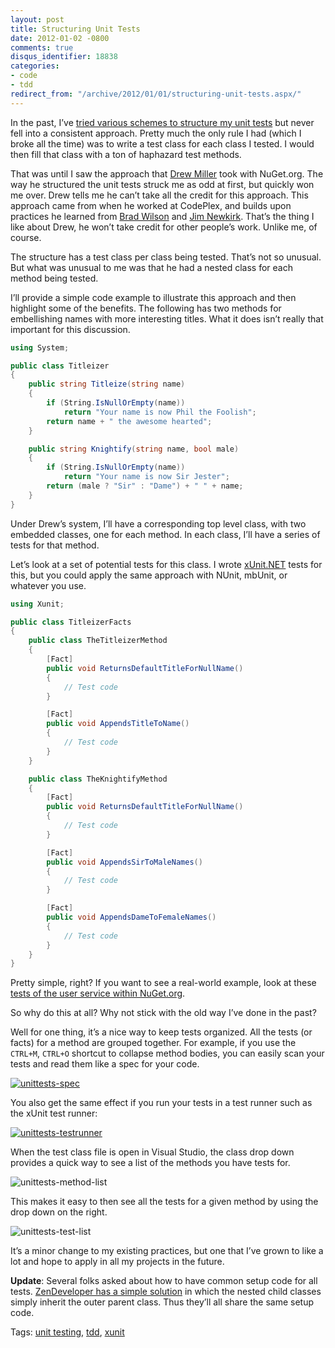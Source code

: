 ```yaml
---
layout: post
title: Structuring Unit Tests
date: 2012-01-02 -0800
comments: true
disqus_identifier: 18838
categories:
- code
- tdd
redirect_from: "/archive/2012/01/01/structuring-unit-tests.aspx/"
---
```


In the past, I’ve [tried various schemes to structure my unit
tests](http://haacked.com/archive/2006/10/10/Structuring_Unit_Test_Code.aspx "Structuring Unit Test Code")
but never fell into a consistent approach. Pretty much the only rule I
had (which I broke all the time) was to write a test class for each
class I tested. I would then fill that class with a ton of haphazard
test methods.

That was until I saw the approach that [Drew
Miller](http://half-ogre.com/ "Drew Miller's Twitter") took with
NuGet.org. The way he structured the unit tests struck me as odd at
first, but quickly won me over. Drew tells me he can’t take all the
credit for this approach. This approach came from when he worked at
CodePlex, and builds upon practices he learned from [Brad
Wilson](http://bradwilson.typepad.com/ "Brad Wilson's Blog") and [Jim
Newkirk](http://jamesnewkirk.typepad.com/ "James Newkirk's Blog").
That’s the thing I like about Drew, he won’t take credit for other
people’s work. Unlike me, of course.

The structure has a test class per class being tested. That’s not so
unusual. But what was unusual to me was that he had a nested class for
each method being tested.

I’ll provide a simple code example to illustrate this approach and then
highlight some of the benefits. The following has two methods for
embellishing names with more interesting titles. What it does isn’t
really that important for this discussion.

```csharp
using System;

public class Titleizer
{
    public string Titleize(string name)
    {
        if (String.IsNullOrEmpty(name))
            return "Your name is now Phil the Foolish";
        return name + " the awesome hearted";
    }

    public string Knightify(string name, bool male)
    {
        if (String.IsNullOrEmpty(name))
            return "Your name is now Sir Jester";
        return (male ? "Sir" : "Dame") + " " + name;
    }
}
```

Under Drew’s system, I’ll have a corresponding top level class, with two
embedded classes, one for each method. In each class, I’ll have a series
of tests for that method.

Let’s look at a set of potential tests for this class. I wrote
[xUnit.NET](http://xunit.codeplex.com/ "xUnit.NET") tests for this, but
you could apply the same approach with NUnit, mbUnit, or whatever you
use.

```csharp
using Xunit;

public class TitleizerFacts
{
    public class TheTitleizerMethod
    {
        [Fact]
        public void ReturnsDefaultTitleForNullName()
        {
            // Test code
        }

        [Fact]
        public void AppendsTitleToName()
        {
            // Test code
        }
    }

    public class TheKnightifyMethod
    {
        [Fact]
        public void ReturnsDefaultTitleForNullName()
        {
            // Test code
        }

        [Fact]
        public void AppendsSirToMaleNames()
        {
            // Test code
        }

        [Fact]
        public void AppendsDameToFemaleNames()
        {
            // Test code
        }
    }
}
```

Pretty simple, right? If you want to see a real-world example, look at
these [tests of the user service within
NuGet.org](https://github.com/NuGet/NuGetGallery/blob/master/Facts/Services/UsersServiceFacts.cs "User Service Facts").

So why do this at all? Why not stick with the old way I’ve done in the
past?

Well for one thing, it’s a nice way to keep tests organized. All the
tests (or facts) for a method are grouped together. For example, if you
use the `CTRL+M`, `CTRL+O` shortcut to collapse method bodies, you can
easily scan your tests and read them like a spec for your code.

[![unittests-spec](http://haacked.com/images/haacked_com/WindowsLiveWriter/Structuring-Unit-Tests_CF0E/unittests-spec_thumb.png "unittests-spec")](http://haacked.com/images/haacked_com/WindowsLiveWriter/Structuring-Unit-Tests_CF0E/unittests-spec_2.png)

You also get the same effect if you run your tests in a test runner such
as the xUnit test runner:

[![unittests-testrunner](http://haacked.com/images/haacked_com/WindowsLiveWriter/Structuring-Unit-Tests_CF0E/unittests-testrunner_thumb_1.png "unittests-testrunner")](http://haacked.com/images/haacked_com/WindowsLiveWriter/Structuring-Unit-Tests_CF0E/unittests-testrunner_4.png)

When the test class file is open in Visual Studio, the class drop down
provides a quick way to see a list of the methods you have tests for.

![unittests-method-list](http://haacked.com/images/haacked_com/WindowsLiveWriter/Structuring-Unit-Tests_CF0E/unittests-method-list_3.png "unittests-method-list")

This makes it easy to then see all the tests for a given method by using
the drop down on the right.

![unittests-test-list](http://haacked.com/images/haacked_com/WindowsLiveWriter/Structuring-Unit-Tests_CF0E/unittests-test-list_3.png "unittests-test-list")

It’s a minor change to my existing practices, but one that I’ve grown to
like a lot and hope to apply in all my projects in the future.

**Update**: Several folks asked about how to have common setup code for
all tests. [ZenDeveloper has a simple
solution](http://zendeveloper.blogspot.com/2012/01/structuring-unit-tests.html "ZenDeveloper's structuring tests")
in which the nested child classes simply inherit the outer parent class.
Thus they’ll all share the same setup code.

Tags: [unit testing](http://haacked.com/tags/unit+testing/default.aspx),
[tdd](http://haacked.com/tags/tdd/default.aspx),
[xunit](http://haacked.com/tags/xunit/default.aspx)

